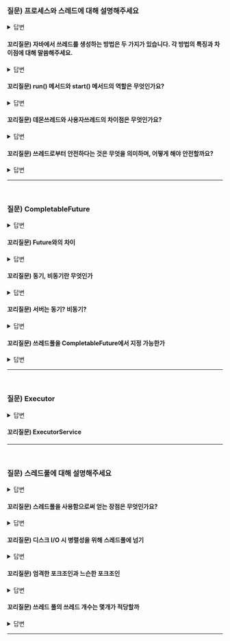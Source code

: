 ### 질문) 프로세스와 스레드에 대해 설명해주세요

<details>
    <summary>답변</summary>

Proccess : 실행 중인 프로그램 CPU의 실행 단위
Thread : 프로세스 내부에서 실행되는 하나의 실행 단위
- 하나의 프로세스가 시작되면, 최소 하나 이상의 쓰레드가 수행된다.
- Java는 쓰레드를 생성하지 않아도, JVM 관리를 위한 여러 쓰레드가 수행된다. E.g. GC 쓰레드
- 쓰레드를 추가하는 것은 물리적 메모리 자원을 소비하지만, 병렬 처리가 가능해진다.
- 같은 프로세스 안에 있는 여러 스레드들은 같은 힙 공간을 공유

</details>

#### 꼬리질문) 자바에서 쓰레드를 생성하는 방법은 두 가지가 있습니다. 각 방법의 특징과 차이점에 대해 말씀해주세요.

<details>
    <summary>답변</summary>

1. Thread를 생성할 때 생성자에 Runnable 인터페이스를 구현하는 방법
    - run() 메서드를 구현하는 클래스가 다른 클래스를 상속해야 할 때. 그렇지 않은 경우 Thread 클래스를 상속하는 것이 더 편리.
```java
Thread thread = new Thread(() -> System.out.println("world : " + Thread.currentThread().getName()));
thread.start();
```

2. Thread 클래스를 상속하여 `run()` 메서드를 Override 하는 방법
```java
static class HelloThread extends Thread {
        @Override
        public void run() {
            System.out.println("world : " + Thread.currentThread().getName());
        }
    }
```

</details>

#### 꼬리질문) run() 메서드와 start() 메서드의 역할은 무엇인가요?

<details>
    <summary>답변</summary>

- run() : 쓰레드가 수행하는 코드를 작성
- start() : 쓰레드를 시작하는 메서드

</details>

#### 꼬리질문) 데몬쓰레드와 사용자쓰레드의 차이점은 무엇인가요?

<details>
    <summary>답변</summary>

- 사용자 쓰레드 : JVM이 해당 쓰레드가 끝날 때 까지 대기
- 데몬 쓰레드 : 해당 데몬 쓰레드의 종료 여부와 관계없이, JVM 종료시 해당 쓰레드도 종료.
    - 단, 데몬 쓰레드 시작 전 데몬 쓰레드로 지정해야 한다.
    - 모니터링과 같은 부가작업을 수행할 때 사용

사용자 스레드는 메인 작업을 수행하며, 데몬 스레드는 시스템 작업을 수행합니다. 이 둘의 가장 큰 차이점은 메인 스레드 종료에 따른 스레드 종료로, 메인 작업 단위의 사용자 스레드의 모든 작업이 종료되어야 프로그램이 종료되는 반면, 데몬 스레드는 시스템 작업 단위로 메인 스레드 종료와 함께 종료됩니다.

</details>

#### 꼬리질문) 쓰레드로부터 안전하다는 것은 무엇을 의미하며, 어떻게 해야 안전할까요?

<details>
    <summary>답변</summary>

- 여러 쓰레드가 동일한 객체의 인스턴스 변수를 사용/수정할 경우 의도한 것과 다른 값이 될 수 있다.
- 이러한 문제를 해결하기 위해 `synchronized` 를 사용해 한 번에 하나의 쓰레드가 접근하도록 한다.

1. 메서드에 `synchronized` 키워드
2. `synchronized` 블록
    - 파라미터에 객체를 주입하여, 잠금처리에 사용한다.
    - 특정 쓰레드가 A 객체로 잠금된 `synchronized` 블록을 사용중이라면, 동일한 A 객체로 잠금된 다른 `synchronized` 블록에 접근하지 못한다.
    - 참고 링크 : https://stackoverflow.com/questions/29876641/what-is-the-purpose-of-passing-parameter-to-synchronized-block
    
</details>

---
</br>

### 질문) CompletableFuture

<details>
    <summary>답변</summary>

- 비동기 API를 사용

</details>

#### 꼬리질문) Future와의 차이

<details>
    <summary>답변</summary>

- future의 경우에는 블로킹, CompletableFuture은 논블로킹으로 작동시킬 수 있다.

</details>

#### 꼬리질문) 동기, 비동기란 무엇인가

<details>
    <summary>답변</summary>

- 결과를 기다리는게 동기, 기다리지 않는게 비동기

</details>

#### 꼬리질문) 서버는 동기? 비동기?

<details>
    <summary>답변</summary>

- ?

</details>

#### 꼬리질문) 쓰레드풀을 CompletableFuture에서 지정 가능한가

<details>
    <summary>답변</summary>

- ?

</details>

---
</br>

### 질문) Executor

<details>
    <summary>답변</summary>
</br>

스레드를 개발자가 직접 생성하면, 2개의 스레드만 되어도 관리가 매우 어려움. Executor는 고수준 Concurrency 프로그래밍을 지원해 쓰레드 생성 및 관리를 위임

내부에 쓰레드풀이 존재

</details>

#### 꼬리질문) ExecutorService

---
</br>

### 질문) 스레드풀에 대해 설명해주세요

<details>
    <summary>답변</summary>

- 프로그램에서 사용할 수 있는 스레드를 모아놓은 곳

</details>

#### 꼬리질문) 스레드풀을 사용함으로써 얻는 장점은 무엇인가요?

<details>
    <summary>답변</summary>

- 자원낭비, 생성과 해제가 비용이 들음

</details>

#### 꼬리질문) 디스크 I/O 시 병렬성을 위해 스레드풀에 넘기

<details>
    <summary>답변</summary>

-

</details>

#### 꼬리질문) 엄격한 포크조인과 느슨한 포크조인

<details>
    <summary>답변</summary>

- 진짜로 쓰레드가 나눠짐
- 다른쓰레드에서 재귀작업을 맡김

</details>

#### 꼬리질문) 쓰레드 풀의 쓰레드 개수는 몇개가 적당할까

<details>
    <summary>답변</summary>

- 쓰레드자원을 많이 사용하면 메모리를 많이 차지해서 많이 하지는 말기
- 100억개짜리 원소를 갖는 컬렉션 있음, 원소마다 싱글쓰레드로 작업하면 너무 느림
→ 하드웨어 코어만큼?

</details>








---
</br>